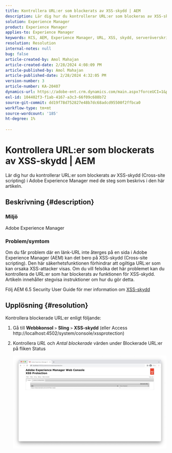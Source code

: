```yaml
---
title: Kontrollera URL:er som blockerats av XSS-skydd | AEM
description: Lär dig hur du kontrollerar URL:er som blockeras av XSS-skydd i Adobe Experience Manager.
solution: Experience Manager
product: Experience Manager
applies-to: Experience Manager
keywords: KCS, AEM, Experience Manager, URL, XSS, skydd, serveröverskridande skriptning (cross-site scripting)
resolution: Resolution
internal-notes: null
bug: false
article-created-by: Amol Mahajan
article-created-date: 2/28/2024 4:08:09 PM
article-published-by: Amol Mahajan
article-published-date: 2/28/2024 4:32:05 PM
version-number: 3
article-number: KA-20407
dynamics-url: https://adobe-ent.crm.dynamics.com/main.aspx?forceUCI=1&pagetype=entityrecord&etn=knowledgearticle&id=1e3ccc8d-53d6-ee11-9078-00224804dfb5
exl-id: 104402f3-f1ab-4167-a3c3-66f09c688b72
source-git-commit: dd19f78d752827e48b7dc68adcd95500f2ffbca0
workflow-type: tm+mt
source-wordcount: '185'
ht-degree: 1%

---
```


# Kontrollera URL:er som blockerats av XSS-skydd | AEM


Lär dig hur du kontrollerar URL:er som blockerats av XSS-skydd (Cross-site scripting) i Adobe Experience Manager med de steg som beskrivs i den här artikeln.

## Beskrivning {#description}


### <b>Miljö</b>

Adobe Experience Manager



### <b>Problem/symtom</b>

Om du får problem där en länk-URL inte återges på en sida i Adobe Experience Manager (AEM) kan det bero på XSS-skydd (Cross-site scripting). Den här säkerhetsfunktionen förhindrar att ogiltiga URL:er som kan orsaka XSS-attacker visas. Om du vill felsöka det här problemet kan du kontrollera de URL:er som har blockerats av funktionen för XSS-skydd.
Artikeln innehåller stegvisa instruktioner om hur du gör detta.

Följ AEM 6.5 Security User Guide för mer information om [XSS-skydd](https://experienceleague.adobe.com/docs/experience-manager-65/developing/introduction/security.html)


## Upplösning {#resolution}


Kontrollera blockerade URL:er enligt följande:

1. Gå till <b>Webbkonsol</b> `>`  <b>Sling</b> `>`  <b>XSS-skydd</b> (eller Access http://localhost:4502/system/console/xssprotection)


2. Kontrollera *URL* och *Antal blockerade* värden under Blockerade URL:er på fliken Status

   ![](assets/c1d7a6cc-d521-ed11-b83e-0022480866ad.png)
